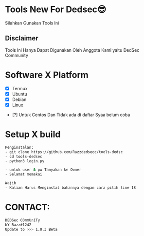 # Tools New For Dedsec😎
Silahkan Gunakan Tools Ini

## Disclaimer
Tools Ini Hanya Dapat Digunakan Oleh Anggota Kami
yaitu DedSec Community

# Software X Platform
- [x] Termux
- [x] Ubuntu
- [x] Debian
- [x] Linux
- [?] Untuk Centos Dan Tidak ada di daftar Syaa belum coba

# Setup X build
```sh
Penginstalan:
- git clone https://github.com/Razzdedsecc/tools-dedsc
- cd tools-dedsec
- python3 login.py

- untuk user & pw Tanyakan ke Owner
- Selamat memakai

Wajib
- Kalian Harus Menginstal bahannya dengan cara pilih line 18
```

# CONTACT:
```sh
DEDSec COmmUniTy 
bY Razz#124Z
Update to >>> 1.0.3 Beta
```
